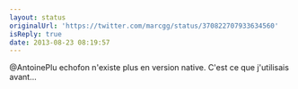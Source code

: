 ```yaml
---
layout: status
originalUrl: 'https://twitter.com/marcgg/status/370822707933634560'
isReply: true
date: 2013-08-23 08:19:57
---
```


@AntoinePlu echofon n'existe plus en version native. C'est ce que j'utilisais avant...
